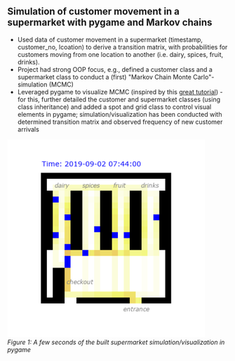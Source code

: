 ## Simulation of customer movement in a supermarket with pygame and Markov chains
- Used data of customer movement in a supermarket (timestamp, customer_no, lcoation) to derive a transition matrix, with probabilities for customers moving from one location to another (i.e. dairy, spices, fruit, drinks).
- Project had strong OOP focus, e.g., defined a customer class and a supermarket class to conduct a (first) "Markov Chain Monte Carlo"-simulation (MCMC)
- Leveraged pygame to visualize MCMC (inspired by this [great tutorial](https://www.youtube.com/watch?v=JtiK0DOeI4A&t=1512s)) - for this, further detailed the customer and supermarket classes (using class inheritance) and added a spot and grid class to control visual elements in pygame; simulation/visualization has been conducted with determined transition matrix and observed frequency of new customer arrivals

<img src="https://github.com/piwi3/supermarket_simulation/blob/main/code/pygame_supermarket_simulation.gif" width="450"><br/>
_Figure 1: A few seconds of the built supermarket simulation/visualization in pygame_
